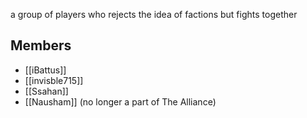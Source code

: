 a group of players who rejects the idea of factions but fights together

## Members
- [[iBattus]]
- [[invisble715]]
- [[Ssahan]]  
- [[Nausham]] (no longer a part of The Alliance) 

